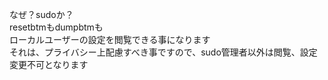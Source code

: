 なぜ？sudoか？　  
resetbtmもdumpbtmも   
ローカルユーザーの設定を閲覧できる事になります　　  
それは、プライバシー上配慮すべき事ですので、sudo管理者以外は閲覧、設定変更不可となります　　  

